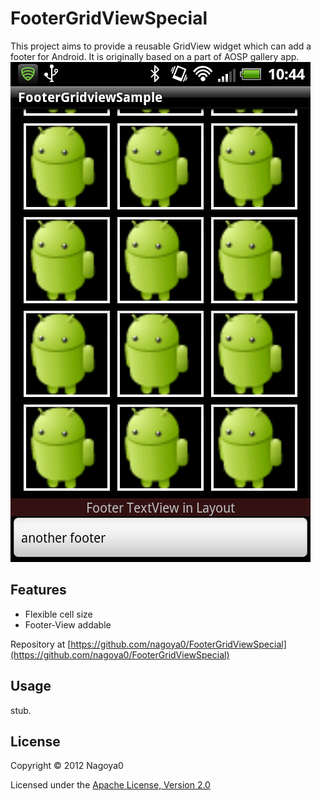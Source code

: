 FooterGridViewSpecial
=====================
This project aims to provide a reusable GridView widget which can add a footer for Android. It is originally based on a part of AOSP gallery app.
![picture not found](./ss00.png "Screenshot")

Features
--------
* Flexible cell size
* Footer-View addable

Repository at [https://github.com/nagoya0/FooterGridViewSpecial](https://github.com/nagoya0/FooterGridViewSpecial)

Usage
-----
stub.

License
-------
Copyright &copy; 2012 Nagoya0

Licensed under the [Apache License, Version 2.0](http://www.apache.org/licenses/LICENSE-2.0)
